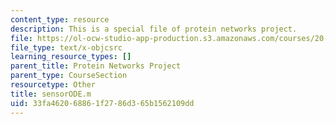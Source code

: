 ```yaml
---
content_type: resource
description: This is a special file of protein networks project.
file: https://ol-ocw-studio-app-production.s3.amazonaws.com/courses/20-320-analysis-of-biomolecular-and-cellular-systems-fall-2012/33fa462068861f2786d365b1562109dd_sensorODE.m
file_type: text/x-objcsrc
learning_resource_types: []
parent_title: Protein Networks Project
parent_type: CourseSection
resourcetype: Other
title: sensorODE.m
uid: 33fa4620-6886-1f27-86d3-65b1562109dd
---
```

